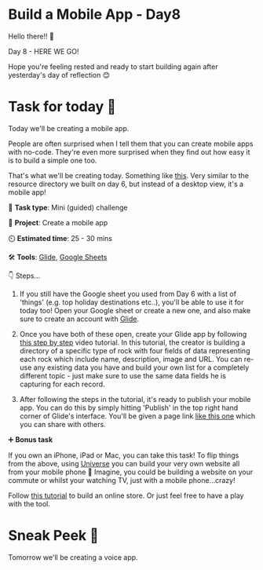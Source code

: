 # Build a  Mobile App - Day8

Hello there!! 👋

Day 8 - HERE WE GO! 

Hope you're feeling rested and ready to start building again after yesterday's day of reflection 😊

# Task for today 🚀


Today we'll be creating a mobile app. 

People are often surprised when I tell them that you can create mobile apps with no-code. They're even more surprised when they find out how easy it is to build a simple one too. 

That's what we'll be creating today. Something like [this](https://www.glideapps.com/templates/employee-directory-yg). Very similar to the resource directory we built on day 6, but instead of a desktop view, it's a mobile app!

📝 **Task type**: Mini (guided) challenge

🧱 **Project**: Create a mobile app

⏲️ **Estimated time**: 25 - 30 mins

🛠️ **Tools**: [Glide](https://www.glideapps.com/), [Google Sheets](https://www.google.co.uk/sheets/about/)

👇 Steps...

1. If you still have the Google sheet you used from Day 6 with a list of 'things' (e.g. top holiday destinations etc..), you'll be able to use it for today too! Open your Google sheet or create a new one, and also make sure to create an account with [Glide](https://www.glideapps.com/). 

2. Once you have both of these open, create your Glide app by following [this step by step](https://www.youtube.com/watch?v=RQYxJvE-0MA) video tutorial. In this tutorial, the creator is building a directory of a specific type of rock with four fields of data representing each rock which include name, description, image and URL. You can re-use any existing data you have and build your own list for a completely different topic - just make sure to use the same data fields he is capturing for each record.

3. After following the steps in the tutorial, it's ready to publish your mobile app. You can do this by simply hitting 'Publish' in the top right hand corner of Glide's interface. You'll be given a page link [like this one](https://close-development-7986.glideapp.io/) which you can share with others. 

➕ **Bonus task**

If you own an iPhone, iPad or Mac, you can take this task! To flip things from the above, using [Universe](https://onuniverse.com/) you can build your very own website all from your mobile phone 🤯 Imagine, you could be building a website on your commute or whilst your watching TV, just with a mobile phone...crazy!

Follow [this tutorial](https://www.youtube.com/watch?v=T9Y3K2e80Ro&list=PL-wzQDsGKtjDtLa-7JCTKYG4qidIJE8XA&index=5) to build an online store. Or just feel free to have a play with the tool. 


# Sneak Peek 👀
Tomorrow we'll be creating a voice app.